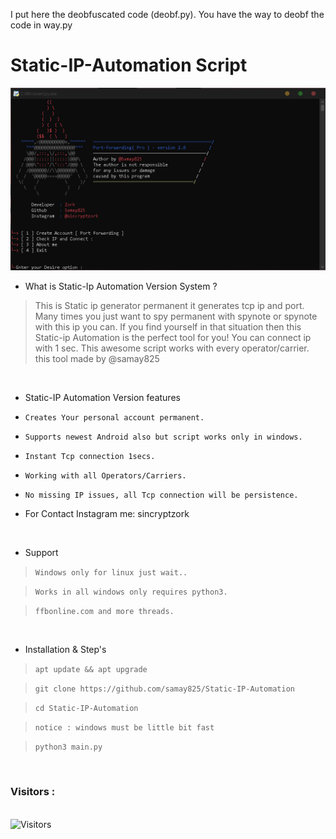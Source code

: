 I put here the deobfuscated code (deobf.py). You have the way to deobf the code in way.py

# Static-IP-Automation Script 
<img src="SamayAyushSonu.png"><br>




- What is Static-Ip Automation Version System  ?
> This is Static ip generator permanent it generates tcp ip and port.
> Many times you just want to spy permanent with spynote or spynote with this ip you can.
> If you find yourself in that situation then this Static-ip Automation is the perfect tool for you!
> You can connect ip with 1 sec. This awesome script works with every operator/carrier.
> this tool made by @samay825 

<br>


- Static-IP Automation Version features 

* `Creates Your personal account permanent.`

* `Supports newest Android also but script works only in windows.`

* `Instant Tcp connection 1secs.`

* `Working with all Operators/Carriers.`

* `No missing IP issues, all Tcp connection will be persistence.`

*  For Contact Instagram me: sincryptzork

<br>

- Support

> `Windows only for linux just wait..`

> `Works in all windows only requires python3.`

> `ffbonline.com and more threads.`
 
 <br>

- Installation & Step's
 
> `apt update && apt upgrade`
 
> `git clone https://github.com/samay825/Static-IP-Automation`
 
> `cd Static-IP-Automation`  

> `notice : windows must be little bit fast`
 
> `python3 main.py`



<br>

<h3>Visitors :</h3>
<br>
<img src="https://profile-counter.glitch.me/samay825/count.svg" alt="Visitors">



